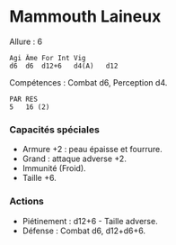 # Mammouth Laineux

Allure : 6

	Agi	Âme	For	Int	Vig
	d6	d6	d12+6	d4(A)	d12

Compétences : Combat d6, Perception d4.

	PAR	RES
	5	16 (2)

### Capacités spéciales
- Armure +2 : peau épaisse et fourrure.
- Grand : attaque adverse +2.
- Immunité (Froid).
- Taille +6.

### Actions
- Piétinement : d12+6 - Taille adverse.
- Défense : Combat d6, d12+d6+6.
